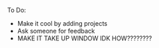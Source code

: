 To Do:

- Make it cool by adding projects
- Ask someone for feedback
- MAKE IT TAKE UP WINDOW IDK HOW????????
